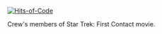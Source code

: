 [![Hits-of-Code](https://hitsofcode.com/github/dcancelo/nonsense)](https://hitsofcode.com/view/github/dcancelo/nonsense)

Crew's members of Star Trek: First Contact movie.
